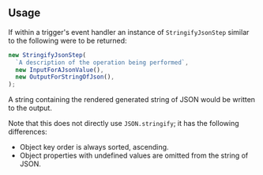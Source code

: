 ## Usage

If within a trigger's event handler an instance of `StringifyJsonStep` similar
to the following were to be returned:

```typescript
new StringifyJsonStep(
  `A description of the operation being performed`,
  new InputForAJsonValue(),
  new OutputForStringOfJson(),
);
```

A string containing the rendered generated string of JSON would be written to
the output.

Note that this does not directly use `JSON.stringify`; it has the following
differences:

- Object key order is always sorted, ascending.
- Object properties with undefined values are omitted from the string of JSON.
